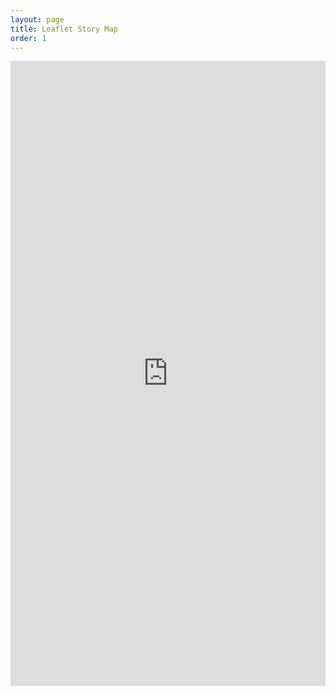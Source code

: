 ```yaml
---
layout: page
title: Leaflet Story Map
order: 1
---
```


<iframe width='100%' height='1000' seamless frameborder='0' scrolling='yes' src='https://rm4-25.github.io/lsf_storymap/'></iframe>

